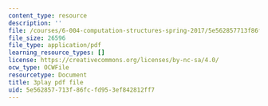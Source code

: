 ```yaml
---
content_type: resource
description: ''
file: /courses/6-004-computation-structures-spring-2017/5e562857713f86fcfd953ef842812ff7_UDow47-q5KI.pdf
file_size: 26596
file_type: application/pdf
learning_resource_types: []
license: https://creativecommons.org/licenses/by-nc-sa/4.0/
ocw_type: OCWFile
resourcetype: Document
title: 3play pdf file
uid: 5e562857-713f-86fc-fd95-3ef842812ff7
---
```

